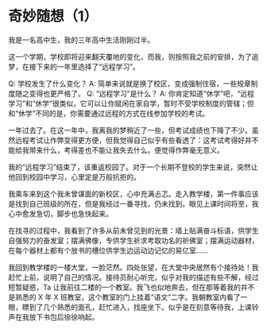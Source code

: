 # 奇妙随想（1）

我是一名高中生，我的三年高中生活刚刚过半。

这一个学期，学校即将迎来翻天覆地的变化，而我，则按照我之前的安排，为了追梦，在接下来的一年里选择了“远程学习”。

Q: 学校发生了什么变化？
A: 简单来说就是换了校区，变成强制住宿，一些规章制度随之变得也更严格了。
Q: “远程学习”是什么？
A: 你肯定知道“休学”吧，“远程学习”和“休学”很类似，它可以让你赋闲在家自学，暂时不受学校制度的管辖；但和“休学”不同的是，你需要通过远程的方式在线参加学校的考试。

一年过去了。在这一年中，我离我的梦稍近了一些，但考试成绩也下降了不少。虽然远程考试让作弊变得更方便，但我觉得自己似乎有些看透了：这考试考得好并不能给我带来什么，考得差也不能让我失去什么。便觉得作弊毫无意义。

我的“远程学习”结束了，该重返校园了。对于一个长期不登校的学生来说，突然让他回到校园中学习，心里定是万般抗拒的。

我乘车来到这个我未曾谋面的新校区，心中充满忐忑。走入教学楼，第一件事应该是找到自己班级的所在，但是我经过一番寻找，仍未找到。眼见上课时间将至，我心中愈发急切，脚步也急快起来。

在找寻的过程中，我看到了许多从前未曾见到的光景：墙上贴满奋斗标语，供学生自强努力的奋发室；摆满佛像，专供学生祈求考取功名的祈佛室；摆满运动器材，在每个器材上都有个放书的槽位供学生边运动边记忆的易亿室......

我回到教学楼的一楼大堂，一脸茫然。四处张望，在大堂中央居然有个接待处！我赶忙上前，说明了自己的情况。接待员耐心听完，似乎对我的描述有些不解，经过短暂疑惑，Ta 让我前往二楼的一个教室。我飞也似地奔去，但在那等着我的并不是熟悉的 X 年 X 班教室，这个教室的门上挂着“语文”二字。我朝教室内看了一眼，瞟到了几个熟悉的面孔，赶忙进入，找座坐下。似乎是在刻意等待我，上课铃声在我放下书包后徐徐响起。
